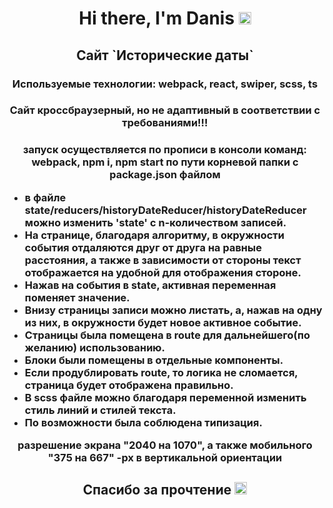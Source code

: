 <h1 align='center'>Hi there, I'm Danis
<img src="https://github.com/blackcater/blackcater/raw/main/images/Hi.gif" height="20"/></h1>
<h2 align='center'>Сайт `Исторические даты`</h2>
<h3 align='center'>Используемые технологии: webpack, react, swiper, scss, ts<h3>
<h3 align='center'>Сайт кроссбраузерный, но не адаптивный в соответствии с требованиями!!!<h3>
<p align='center'>запуск осуществляется по прописи в консоли команд: webpack, npm i, npm start по пути корневой папки с package.json файлом<p>
<ul>
    <li>в файле state/reducers/historyDateReducer/historyDateReducer можно изменить 'state' с n-количеством записей.</li>
    <li>На странице, благодаря алгоритму, в окружности события отдаляются друг от друга на равные расстояния, а также в зависимости от стороны текст отображается на удобной для отображения стороне.</li>
    <li>Нажав на события в state, активная переменная поменяет значение.</li>
    <li>Внизу страницы записи можно листать, а, нажав на одну из них, в окружности будет новое активное событие.</li>
    <li>Страницы была помещена в route для дальнейшего(по желанию) использованию.</li>
    <li>Блоки были помещены в отдельные компоненты.</li>
    <li>Если продублировать route, то логика не сломается, страница будет отображена правильно.</li>
    <li>В scss файле можно благодаря переменной изменить стиль линий и стилей текста.</li>
    <li>По возможности была соблюдена типизация.</li>
</ul>

<p align='center'>разрешение экрана "2040 на 1070", а также мобильного "375 на 667" -px в вертикальной ориентации<p>
<h2 align='center'>Спасибо за прочтение <img src="https://github.com/blackcater/blackcater/raw/main/images/Hi.gif" height="20"</h2>
